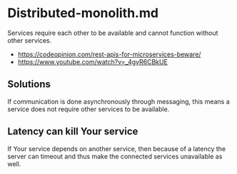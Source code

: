 # Distributed-monolith.md
Services require each other to be available and cannot function without other services.

* https://codeopinion.com/rest-apis-for-microservices-beware/
* https://www.youtube.com/watch?v=_4gyR6CBkUE

## Solutions
If communication is done asynchronously through messaging, this means a service does not require other services to be available.

## Latency can kill Your service
If Your service depends on another service, then because of a latency the server can timeout and thus make the connected services unavailable as well.
